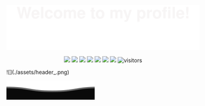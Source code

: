 ![](assets/Bottom_up.svg)

<!--   my-icons -->
<p align="center">
    <a href="https://github.com/riofutab/riofutab"><img src="https://img.shields.io/badge/status-updating-brightgreen.svg"></a>
    <a href="https://en.cppreference.com/w/cpp/20"><img src="https://img.shields.io/badge/C++-20-blue"></a>
    <a href="https://go.dev/"><img src="https://img.shields.io/badge/Golang-1.18-blue"></a>
    <a href="https://github.com/python/cpython"><img src="https://img.shields.io/badge/Python-3.10-FF1493.svg"></a>
    <a href="https://github.com/riofutab/riofutab/graphs/contributors"><img src="https://img.shields.io/github/contributors/riofutab/riofutab?color=blue"></a>
    <a href="https://github.com/riofutab/riofutab/stargazers"><img src="https://img.shields.io/github/stars/riofutab/riofutab.svg?logo=github"></a>
    <a href="https://github.com/riofutab/riofutab/network/members"><img src="https://img.shields.io/github/forks/riofutab/riofutab.svg?color=blue&logo=github"></a>
    <img src="https://visitor-badge.laobi.icu/badge?page_id=riofutab.riofutab" alt="visitors"/>   
</p>
![](./assets/header_.png)



![](assets/Bottom_down.svg)
